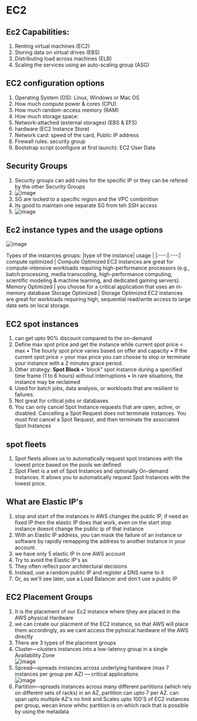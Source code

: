 # EC2

## Ec2 Capabilities:
1. Renting virtual machines (EC2)
2. Storing data on virtual drives (EBS)
3. Distributing load across machines (ELB)
4. Scaling the services using an auto-scaling group (ASG) 

## EC2 configuration options
1. Operating System (OS): Linux, Windows or Mac OS
2. How much compute power & cores (CPU)
3. How much random-access memory (RAM)
4. How much storage space:
  5. Network-attached (external storages) (EBS & EFS)
  6. hardware (EC2 Instance Store)
7. Network card: speed of the card, Public IP address
8. Firewall rules: security group
9. Bootstrap script (configure at first launch): EC2 User Data 

## Security Groups
1. Security groups can add rules for the specific IP or they can be refered by the other Security Groups
2. ![image](https://github.com/bhargavsp/aws_solution-architect/assets/45779321/7baab19b-1696-4d8c-838f-9ae25c0c27a8)
3. SG are locked to a specific region and the VPC combinition
4. Its good to maintain one separate SG from teh SSH access
5. ![image](https://github.com/bhargavsp/aws_solution-architect/assets/45779321/c335d90b-1168-4a34-98b7-6c53a5b22529)

## Ec2 instance types and the usage options
![image](https://github.com/bhargavsp/aws_solution-architect/assets/45779321/68f5e3ad-1649-4dcc-a5c9-82e904b855dc)

Types of the instances groups:
|type of the instance| usage |
|:---:|:---:|
compute optimized | Compute Optimized EC2 instances are great for compute-intensive workloads requiring high-performance processors (e.g., batch processing, media transcoding, high-performance computing, scientific modeling & machine learning, and dedicated gaming servers).
Memory Optimized |  you choose for a critical application that uses an in-memory database
Storage Optimized | Storage Optimized EC2 instances are great for workloads requiring high, sequential read/write access to large data sets on local storage.

## EC2 spot instances 
1. can get upto 90% discount compared to the on-demand
2. Define max spot price and get the instance while current spot price < max 
  • The hourly spot price varies based on offer and capacity 
  • If the current spot price > your max price you can choose to stop or terminate your instance with a 2 minutes grace period. 
3. Other strategy: **Spot Block**
  • 'block" spot instance during a specified time frame (1 to 6 hours) without interruptions 
  • In rare situations, the instance may be reclaimed 
4. Used for batch jobs, data analysis, or workloads that are resilient to failures. 
5. Not great for critical jobs or databases
6. You can only cancel Spot Instance requests that are open, active, or disabled. Cancelling a Spot Request does not terminate instances. You must first cancel a Spot Request, and then terminate the associated Spot Instances

## spot fleets
1. Spot fleets allows us to automatically request spot instances with the lowest price based on the pools we defined
2. Spot Fleet is a set of Spot Instances and optionally On-demand Instances. It allows you to automatically request Spot Instances with the lowest price.

## What are Elastic IP's 
1. stop and start of the instances in AWS changes the public IP, if need an fixed IP then the elastic IP does that work, even on the start stop instance doesnt change the public ip of that instance
2. With an Elastic IP address, you can mask the failure of an instance or software by rapidly remapping the address to another instance in your account.
3. we have only 5 elastic IP in one AWS account
4. Try to avoid the Elastic IP's as
5. They often reflect poor architectural decisions
6. Instead, use a random public IP and register a DNS name to it
7. Or, as we'll see later, use a Load Balancer and don't use a public IP 

## EC2 Placement Groups
 1. It is the placement of our Ec2 instance where tjhey are placed in the AWS physical Hardware
 2. we can create our placment of the EC2 instance, so that AWS will place them accordingly, as we cant access the pyhsical hardware of the AWS directly
 3. There are 3 types of the placment groups
 4. Cluster—clusters instances into a low-latency group in a single Availability Zone <br/>![image](https://github.com/bhargavsp/aws_solution-architect/assets/45779321/1231be70-fb83-4222-b181-62e28479b5cd)
 5. Spread—spreads instances across underlying hardware (max 7 instances per group per AZ) — critical applications <br/> ![image](https://github.com/bhargavsp/aws_solution-architect/assets/45779321/7eb889b6-728d-4810-a8ae-43bea0e8b7f4)
 6. Partition—spreads instances across many different partitions (which rely on different sets of racks) in an AZ, partition can upto 7 per AZ. can span upto multiple AZ's no limit and Scales upto 100'S of EC2 instances per group, wecan know whihc partition is on which rack that is possible by using the metadata <br/>
